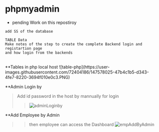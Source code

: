 # phpmyadmin

* pending Work on this repostiroy 
```
add SS of the database 

TABLE Data
Make notes of the step to create the complete Backend login and registartion page
and how login from the backends
```
<br />
**Tables in php local host
![table-php](https://user-images.githubusercontent.com/72404186/147578025-47b4c1b5-d343-4fe7-8220-3694f010e0c3.PNG)

<br />

**Admin Login by 
> Add id password in the host by mannually for login 
>> ![adminLoginby](https://user-images.githubusercontent.com/72404186/147578270-5569efc8-a284-4a62-9284-f8270463d87f.PNG)

**Add Employee by Admin
>> then employee can access the Dashboard 
>> ![empAddByAdmin](https://user-images.githubusercontent.com/72404186/147578553-683aa3ee-3e9b-4b1b-80e8-f43be8e40173.PNG)
